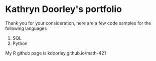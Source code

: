 # Kathryn Doorley's portfolio

Thank you for your consideration, here are a few code samples for the following languages
1. SQL
2. Python

My R github page is kdoorley.github.io/math-421
